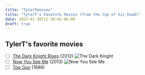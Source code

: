 ```yaml
---
title: "TylerTmovies"
title: "TylerT's Favorite Movies (from the top of his head)"
date: 2023-01-30T12:39:02-06:00
draft: true
---
```


## TylerT's favorite movies


- [ ] [The Dark Knight Rises](https://www.imdb.com/title/tt1345836/) (2012)
![The Dark Knight](https://www.themoviedb.org/t/p/original/85cWkCVftiVs0BVey6pxX8uNmLt.jpg)
- [ ] [Now You See Me](https://www.imdb.com/title/tt1670345/) (2013)
![Now You See Me](https://www.themoviedb.org/t/p/w600_and_h900_bestv2/tWsNYbrqy1p1w6K9zRk0mSchztT.jpg)
- [ ] [Top Gun](https://www.imdb.com/title/tt0092099/) (1986)
